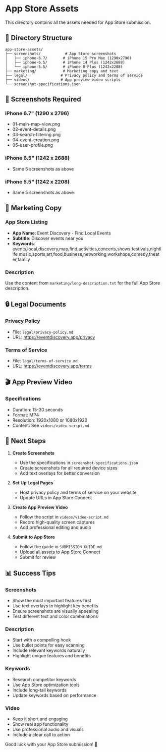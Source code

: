 # App Store Assets

This directory contains all the assets needed for App Store submission.

## 📁 Directory Structure

```
app-store-assets/
├── screenshots/           # App Store screenshots
│   ├── iphone-6.7/       # iPhone 15 Pro Max (1290x2796)
│   ├── iphone-6.5/       # iPhone 14 Plus (1242x2688)
│   └── iphone-5.5/       # iPhone 8 Plus (1242x2208)
├── marketing/            # Marketing copy and text
├── legal/               # Privacy policy and terms of service
├── videos/              # App preview video scripts
└── screenshot-specifications.json
```

## 📱 Screenshots Required

### iPhone 6.7" (1290 x 2796)
- 01-main-map-view.png
- 02-event-details.png
- 03-search-filtering.png
- 04-event-creation.png
- 05-user-profile.png

### iPhone 6.5" (1242 x 2688)
- Same 5 screenshots as above

### iPhone 5.5" (1242 x 2208)
- Same 5 screenshots as above

## 📝 Marketing Copy

### App Store Listing
- **App Name**: Event Discovery - Find Local Events
- **Subtitle**: Discover events near you
- **Keywords**: events,local,discovery,map,find,activities,concerts,shows,festivals,nightlife,music,sports,art,food,business,networking,workshops,comedy,theater,family

### Description
Use the content from `marketing/long-description.txt` for the full App Store description.

## 🔒 Legal Documents

### Privacy Policy
- File: `legal/privacy-policy.md`
- URL: https://eventdiscovery.app/privacy

### Terms of Service
- File: `legal/terms-of-service.md`
- URL: https://eventdiscovery.app/terms

## 🎬 App Preview Video

### Specifications
- Duration: 15-30 seconds
- Format: MP4
- Resolution: 1920x1080 or 1080x1920
- Content: See `videos/video-script.md`

## 🚀 Next Steps

1. **Create Screenshots**
   - Use the specifications in `screenshot-specifications.json`
   - Create screenshots for all required device sizes
   - Add text overlays for better conversion

2. **Set Up Legal Pages**
   - Host privacy policy and terms of service on your website
   - Update URLs in App Store Connect

3. **Create App Preview Video**
   - Follow the script in `videos/video-script.md`
   - Record high-quality screen captures
   - Add professional editing and audio

4. **Submit to App Store**
   - Follow the guide in `SUBMISSION_GUIDE.md`
   - Upload all assets to App Store Connect
   - Submit for review

## 📊 Success Tips

### Screenshots
- Show the most important features first
- Use text overlays to highlight key benefits
- Ensure screenshots are visually appealing
- Test different text and color combinations

### Description
- Start with a compelling hook
- Use bullet points for easy scanning
- Include relevant keywords naturally
- Highlight unique features and benefits

### Keywords
- Research competitor keywords
- Use App Store optimization tools
- Include long-tail keywords
- Update keywords based on performance

### Video
- Keep it short and engaging
- Show real app functionality
- Use professional audio and visuals
- Include a clear call to action

Good luck with your App Store submission! 🎉
